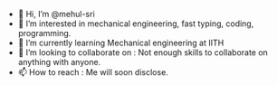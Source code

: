 - 👋 Hi, I’m @mehul-sri
- 👀 I’m interested in mechanical engineering, fast typing, coding, programming.
- 🌱 I’m currently learning Mechanical engineering at IITH
- 💞️ I’m looking to collaborate on : Not enough skills to collaborate on anything with anyone.
- 📫 How to reach : Me will soon disclose.

<!---
mehul-sri/mehul-sri is a ✨ special ✨ repository because its `README.md` (this file) appears on your GitHub profile.
You can click the Preview link to take a look at your changes.
--->
